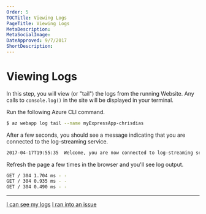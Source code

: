 ```yaml
---
Order: 5
TOCTitle: Viewing Logs
PageTitle: Viewing Logs
MetaDescription:
MetaSocialImage:
DateApproved: 9/7/2017
ShortDescription:
---
```

# Viewing Logs

In this step, you will view (or "tail") the logs from the running Website. Any calls to `console.log()` in the site will be displayed in your terminal.

Run the following Azure CLI command.

```bash
$ az webapp log tail --name myExpressApp-chrisdias
```

After a few seconds, you should see a message indicating that you are connected to the log-streaming service.

```bash
2017-04-17T19:55:35  Welcome, you are now connected to log-streaming service.
```

Refresh the page a few times in the browser and you'll see log output.

```bash
GET / 304 1.704 ms - -
GET / 304 0.935 ms - -
GET / 304 0.490 ms - -
```

----

 <a class="tutorial-next-btn" href="/tutorials/nodejs-deployment/publishing-changes">I can see my logs</a> <a class="tutorial-feedback-btn" onclick="reportIssue('node-deployment', 'tailing-logs')" href="javascript:void(0)">I ran into an issue</a>